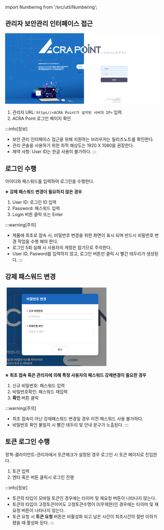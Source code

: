 import Numbering from '/src/util/Numbering';

## 관리자 보안관리 인터페이스 접근

![관리자 보안관리 인터페이스 접근](image-5.png)

1. 관리자 URL: `https//<ACRA Point가 설치된 서버의 IP>` 입력
2. ACRA Point 로그인 페이지 확인

:::info[정보]
- 보안 관리 인터페이스 접근을 위해 지원하는 브라우저는 릴리즈노트를 확인한다.
- 관리 콘솔을 사용하기 위한 최적 해상도는 1920 X 1080을 권장한다.
- 제약 사항: User ID는 한글 사용이 불가하다.
:::

## 로그인 수행
아이디와 패스워드를 입력하여 로그인을 수행한다.  

**※ 강제 패스워드 변경이 필요하지 않은 경우**
1. User ID: 로그인 ID 입력
2. Password: 패스워드 입력
3. Login 버튼 클릭 또는 Enter

:::warning[주의]
- 제품에 최초로 접속 시, 비밀번호 변경을 위한 화면이 표시 되며 반드시 비밀번호 변경 작업을 수행 해야 한다.
- 로그인 5회 실패 시 사용자의 계정은 잠기므로 주의한다.
- User ID, Pasword를 입력하지 않고, 로그인 버튼만 클릭 시 빨간 테두리가 생성된다.
:::

## 강제 패스워드 변경
![강제 패스워드 변경](image-6.png)

**※ 최초 접속 혹은 관리자에 의해 특정 사용자의 패스워드 강제변경이 필요한 경우**
1. 신규 비밀번호: 패스워드 입력
2. 비밀번호확인: 패스워드 재입력
3. **확인** 버튼 클릭

:::warning[주의]
- 최초 접속이 아닌 강제패스워드 변경일 경우 이전 패스워드 사용 불가하다.
- 비밀번호 확인 불일치 시 빨간 테두리 및 안내 문구가 노출된다.
:::

## 토큰 로그인 수행
정책-클라이언트-관리자에서 토큰체크가 설정된 경우 로그인 시 토큰 페이지로 진입한다.
1. 토큰 입력
2. 엔터 혹은 버튼 클릭시 로그인 진행

:::info[정보]
- 토큰의 타입이 모바일 토큰인 경우에는 타이머 및 재요청 버튼이 나타나지 않는다.
- 토큰의 타입이 고정토큰이어도 고정토큰수명이 0(무제한)인 경우에는 타이머 및 재요청 버튼이 나타나지 않는다.
- 토큰 요청 시 **토큰 요청** 버튼은 비활성화 되고 남은 시간이 최초시간의 절반 이하가 됐을 때 활성화 된다.
:::
